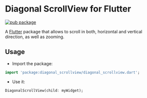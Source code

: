 # Diagonal ScrollView for Flutter

[![pub package](https://img.shields.io/badge/pub-v0.0.4+2-orange.svg)](https://pub.dartlang.org/packages/diagonal_scrollview)

A [Flutter](https://flutter.dev/) package that allows to scroll in both, horizontal and vertical direction, as well as zooming.

## Usage

* Import the package:
```dart
import 'package:diagonal_scrollview/diagonal_scrollview.dart';
```
* Use it:
```dart
DiagonalScrollView(child: myWidget);
```